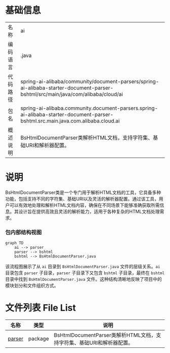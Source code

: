 # 基础信息

|      |      |
|------|------|
| 名称 | ai |
| 编码语言 | .java |
| 代码路径 | spring-ai-alibaba/community/document-parsers/spring-ai-alibaba-starter-document-parser-bshtml/src/main/java/com/alibaba/cloud/ai |
| 包名 | spring-ai-alibaba.community.document-parsers.spring-ai-alibaba-starter-document-parser-bshtml.src.main.java.com.alibaba.cloud.ai |
| 概述说明 | BsHtmlDocumentParser类解析HTML文档，支持字符集、基础URI和解析器配置。 |

# 说明

BsHtmlDocumentParser类是一个专门用于解析HTML文档的工具，它具备多种功能，包括支持不同的字符集、基础URI以及灵活的解析器配置。通过该工具，用户可以有效地处理和解析HTML文档内容，确保在不同场景下能够准确获取所需信息。其设计旨在提供高效且灵活的解析能力，适用于各种复杂的HTML文档处理需求。


### 包内部结构视图

```mermaid
graph TD
    ai --> parser
    parser --> bshtml
    bshtml --> BsHtmlDocumentParser.java
```

该流程图展示了从 `ai` 目录到 `BsHtmlDocumentParser.java` 文件的层级关系。`ai` 目录包含 `parser` 子目录，`parser` 子目录下又包含 `bshtml` 子目录，最终在 `bshtml` 目录中找到 `BsHtmlDocumentParser.java` 文件。这种结构清晰地反映了项目中的模块划分和文件组织方式。

# 文件列表 File List

| 名称   | 类型  | 说明 |
|-------|------|-------------|
| [parser](parser/_module.md) | package | BsHtmlDocumentParser类解析HTML文档，支持字符集、基础URI和解析器配置。 |


